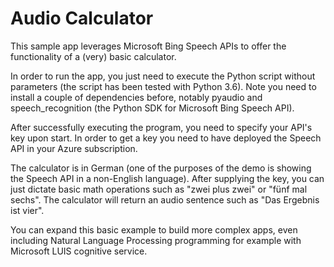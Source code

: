 # Audio Calculator

This sample app leverages Microsoft Bing Speech APIs to offer the functionality of a (very) basic calculator. 

In order to run the app, you just need to execute the Python script without parameters (the script has been tested with Python 3.6). Note you need to install a couple of dependencies before, notably pyaudio and speech_recognition (the Python SDK for Microsoft Bing Speech API).

After successfully executing the program, you need to specify your API's key upon start. In order to get a key you need to have deployed the Speech API in your Azure subscription.

The calculator is in German (one of the purposes of the demo is showing the Speech API in a non-English language). After supplying the key, you can just dictate basic math operations such as "zwei plus zwei" or "fünf mal sechs". The calculator will return an audio sentence such as "Das Ergebnis ist vier".

You can expand this basic example to build more complex apps, even including Natural Language Processing programming for example with Microsoft LUIS cognitive service.